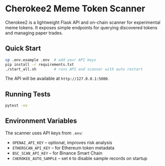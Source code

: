 # Cherokee2 Meme Token Scanner

Cherokee2 is a lightweight Flask API and on-chain scanner for experimental meme tokens. It exposes simple endpoints for querying discovered tokens and managing paper trades.

## Quick Start

```bash
cp .env.example .env  # add your API keys
pip install -r requirements.txt
./start_all.sh        # runs API and scanner with auto restart
```

The API will be available at `http://127.0.0.1:5000`.

## Running Tests

```bash
pytest -vv
```

## Environment Variables

The scanner uses API keys from `.env`:

- `OPENAI_API_KEY` – optional, improves risk analysis
- `ETHERSCAN_API_KEY` – for Ethereum token metadata
- `BSC_SCAN_API_KEY` – for Binance Smart Chain
- `CHEROKEE_AUTO_SAMPLE` – set `0` to disable sample records on startup
